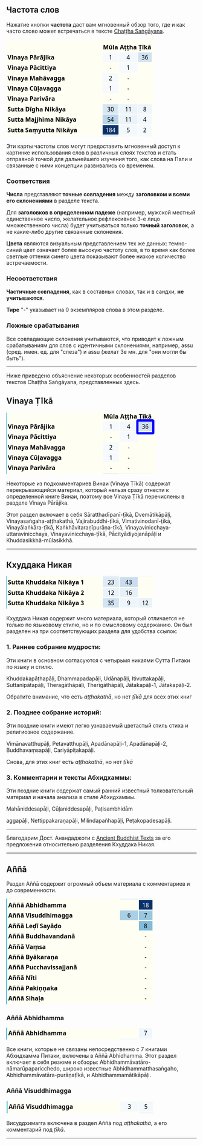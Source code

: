 ## Частота слов

Нажатие кнопки **частота** даст вам мгновенный обзор того, где и как часто слово может встречаться в тексте [Chaṭṭha Saṅgāyana](https://www.tipitaka.org/).

![image](../pics/frequency/frequency-overview.png)

Эти карты частоты слов могут предоставить мгновенный доступ к картинке использования слов в различных слоях текстов и стать отправной точкой для дальнейшего изучения того, как слова на Пали и связанные с ними концепции развивались со временем.

### Соответствия

**Числа** представляют **точные совпадения** между **заголовком и всеми его склонениями** в разделе текста.

Для **заголовков в определенном падеже** (например, мужской местный единственное число, желательное рефлексивное 3-е лицо множественного числа) будет учитываться только **точный заголовок**, а не какие-либо другие связанные склонения.

**Цвета** являются визуальным представлением тех же данных: темно-синий цвет означает более высокую частоту слов, в то время как более светлые оттенки синего цвета показывают более низкое количество встречаемости.

### Несоответствия

**Частичные совпадения**, как в составных словах, так и в сандхи, **не учитываются**.

**Тире** "-" указывает на 0 экземпляров слова в этом разделе.

### Ложные срабатывания

Все совпадающие склонения учитываются, что приводит к ложным срабатываниям для слов с идентичными склонениями, например, assu (сред. имен. ед. для "слеза") и assu (желат 3е мн. для "они могли бы быть").

---

Ниже приведено объяснение некоторых особенностей разделов текстов Chaṭṭha Saṅgāyana, представленных здесь.

## Vinaya Ṭīkā

![image](../pics/frequency/vinaya-ṭīkā.png)

Некоторые из подкомментариев Винаи (Vinaya Ṭīkā) содержат перекрывающийся материал, который нельзя сразу отнести к определенной книге Винаи, поэтому все Vinaya Ṭīkā перечислены в разделе Vinaya Pārājika.

Этот раздел включает в себя Sāratthadīpanī-ṭīkā, Dvemātikāpāḷi, Vinayasaṅgaha-aṭṭhakathā, Vajirabuddhi-ṭīkā, Vimativinodanī-ṭīkā, Vinayālaṅkāra-ṭīkā, Kaṅkhāvitaraṇīpurāṇa-ṭīkā, Vinayavinicchaya-uttaravinicchaya, Vinayavinicchaya-ṭīkā, Pācityādiyojanāpāḷi и Khuddasikkhā-mūlasikkhā.

---

## Кхуддака Никая

![image](../pics/frequency/khuddaka.png)

Кхуддака Никая содержит много материала, который отличается не только по языковому стилю, но и по смысловому содержанию. Он был разделен на три соответствующих раздела для удобства ссылок:

### 1. Раннее собрание мудрости:

Эти книги в основном согласуются с четырьмя никаями Сутта Питаки по языку и стилю.

Khuddakapāṭhapāḷi, Dhammapadapāḷi, Udānapāḷi, Itivuttakapāḷi, Suttanipātapāḷi, Theragāthāpāḷi, Therīgāthāpāḷi, Jātakapāḷi-1, Jātakapāḷi-2.

Обратите внимание, что есть *aṭṭhakathā*, но нет *ṭīkā* для всех этих книг

### 2. Позднее собрание историй:

Эти поздние книги имеют легко узнаваемый цветастый стиль стиха и религиозное содержание.

Vimānavatthupāḷi, Petavatthupāḷi, Apadānapāḷi-1, Apadānapāḷi-2, Buddhavaṃsapāḷi, Cariyāpiṭakapāḷi.

Снова, для этих книг есть *aṭṭhakathā*, но нет *ṭīkā*

### 3. Комментарии и тексты Абхидхаммы:

Эти поздние книги содержат самый ранний известный толковательный материал и начала анализа в стиле Абхидхаммы.

Mahāniddesapāḷi, Cūḷaniddesapāḷi, Paṭisambhidām

aggapāḷi, Nettippakaraṇapāḷi, Milindapañhapāḷi, Peṭakopadesapāḷi.

---

Благодарим Дост. Анандаджоти с [Ancient Buddhist Texts](https://www.ancient-buddhist-texts.net/) за его предложения относительно разделения Кхуддака Никая.

---

## Aññā

Раздел Aññā содержит огромный объем материала с комментариев и до современности.

![image](../pics/frequency/aññā.png)

### Aññā Abhidhamma

![image](../pics/frequency/a%C3%B1%C3%B1%C4%81-abhidhamma.png)

Все книги, которые не связаны непосредственно с 7 книгами Абхидхамма Питаки, включены в Aññā Abhidhamma. Этот раздел включает в себя резюме и обзоры:  Abhidhammāvatāro-nāmarūpaparicchedo, широко известные Abhidhammatthasaṅgaho, Abhidhammāvatāra-purāṇaṭīkā, и Abhidhammamātikāpāḷi.

### Aññā Visuddhimagga

![image](../pics/frequency/aññā-visuddhimagga.png)

Висуддхимагга включена в раздел Aññā под *aṭṭhakathā*, а его комментарий под *ṭīkā*.

---